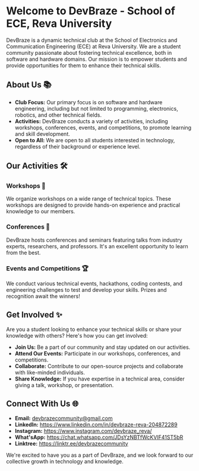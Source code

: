 # Welcome to DevBraze - School of ECE, Reva University

DevBraze is a dynamic technical club at the School of Electronics and Communication Engineering (ECE) at Reva University. We are a student community passionate about fostering technical excellence, both in software and hardware domains. Our mission is to empower students and provide opportunities for them to enhance their technical skills.

## About Us 📚

- **Club Focus:** Our primary focus is on software and hardware engineering, including but not limited to programming, electronics, robotics, and other technical fields.
- **Activities:** DevBraze conducts a variety of activities, including workshops, conferences, events, and competitions, to promote learning and skill development.
- **Open to All:** We are open to all students interested in technology, regardless of their background or experience level.

## Our Activities 🛠️

### Workshops 🧰
We organize workshops on a wide range of technical topics. These workshops are designed to provide hands-on experience and practical knowledge to our members.

### Conferences 📢
DevBraze hosts conferences and seminars featuring talks from industry experts, researchers, and professors. It's an excellent opportunity to learn from the best.

### Events and Competitions 🏆
We conduct various technical events, hackathons, coding contests, and engineering challenges to test and develop your skills. Prizes and recognition await the winners!

## Get Involved ✨

Are you a student looking to enhance your technical skills or share your knowledge with others? Here's how you can get involved:

- **Join Us:** Be a part of our community and stay updated on our activities.
- **Attend Our Events:** Participate in our workshops, conferences, and competitions.
- **Collaborate:** Contribute to our open-source projects and collaborate with like-minded individuals.
- **Share Knowledge:** If you have expertise in a technical area, consider giving a talk, workshop, or presentation.

## Connect With Us 🌐

- **Email:** devbrazecommunity@gmail.com
- **LinkedIn:** https://www.linkedin.com/in/devbraze-reva-204872289
- **Instagram:** https://www.instagram.com/devbraze_reva/
- **What'sApp:** https://chat.whatsapp.com/JDsYzNBTfWcKVIF41ST5bR
- **Linktree:** https://linktr.ee/devbrazecommunity 

We're excited to have you as a part of DevBraze, and we look forward to our collective growth in technology and knowledge.

